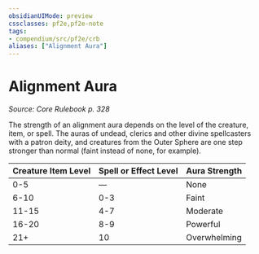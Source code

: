 ```yaml
---
obsidianUIMode: preview
cssclasses: pf2e,pf2e-note
tags:
- compendium/src/pf2e/crb
aliases: ["Alignment Aura"]
---
```

# Alignment Aura  
*Source: Core Rulebook p. 328*  

The strength of an alignment aura depends on the level of the creature, item, or spell. The auras of undead, clerics and other divine spellcasters with a patron deity, and creatures from the Outer Sphere are one step stronger than normal (faint instead of none, for example).

| Creature Item Level | Spell or Effect Level | Aura Strength |
|---------------------|-----------------------|---------------|
| 0-5 | — | None |
| 6-10 | 0-3 | Faint |
| 11-15 | 4-7 | Moderate |
| 16-20 | 8-9 | Powerful |
| 21+ | 10 | Overwhelming |